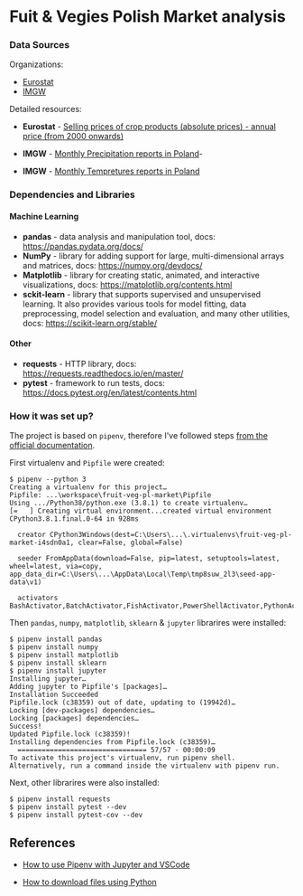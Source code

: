 # Fuit & Vegies Polish Market analysis

### Data Sources

Organizations:

* [Eurostat](https://ec.europa.eu/eurostat/data/database)
* [IMGW](https://danepubliczne.imgw.pl)

Detailed resources:

* **Eurostat** - [Selling prices of crop products (absolute prices) - annual price (from 2000 onwards)](https://ec.europa.eu/eurostat/data/database?p_p_id=NavTreeportletprod_WAR_NavTreeportletprod_INSTANCE_nPqeVbPXRmWQ&p_p_lifecycle=0&p_p_state=pop_up&p_p_mode=view&p_p_col_id=column-2&p_p_col_pos=1&p_p_col_count=2&_NavTreeportletprod_WAR_NavTreeportletprod_INSTANCE_nPqeVbPXRmWQ_nodeInfoService=true&nodeId=98243)

* **IMGW** - [Monthly Precipitation reports in Poland](https://dane.imgw.pl/data/dane_pomiarowo_obserwacyjne/dane_meteorologiczne/miesieczne/opad/)- 

* **IMGW** - [Monthly Tempretures reports in Poland](https://dane.imgw.pl/data/dane_pomiarowo_obserwacyjne/dane_meteorologiczne/miesieczne/klimat/)

### Dependencies and Libraries

#### Machine Learning

* **pandas** - data analysis and manipulation tool, docs: https://pandas.pydata.org/docs/
* **NumPy** - library for adding support for large, multi-dimensional arrays and matrices, docs: https://numpy.org/devdocs/
* **Matplotlib** - library for creating static, animated, and interactive visualizations, docs: https://matplotlib.org/contents.html
* **sckit-learn** - library that supports supervised and unsupervised learning. It also provides various tools for model fitting, data preprocessing, model selection and evaluation, and many other utilities, docs: https://scikit-learn.org/stable/

#### Other

* **requests** - HTTP library, docs: https://requests.readthedocs.io/en/master/
* **pytest** - framework to run tests, docs: https://docs.pytest.org/en/latest/contents.html

### How it was set up?

The project is based on `pipenv`, therefore I've followed steps [from the official documentation](https://pipenv-fork.readthedocs.io/en/latest/basics.html).

First virtualenv and `Pipfile` were created:
```console
$ pipenv --python 3
Creating a virtualenv for this project…
Pipfile: ...\workspace\fruit-veg-pl-market\Pipfile
Using .../Python38/python.exe (3.8.1) to create virtualenv…
[=   ] Creating virtual environment...created virtual environment CPython3.8.1.final.0-64 in 928ms

  creator CPython3Windows(dest=C:\Users\...\.virtualenvs\fruit-veg-pl-market-i4sdn0a1, clear=False, global=False)

  seeder FromAppData(download=False, pip=latest, setuptools=latest, wheel=latest, via=copy, app_data_dir=C:\Users\...\AppData\Local\Temp\tmp8suw_2l3\seed-app-data\v1)

  activators BashActivator,BatchActivator,FishActivator,PowerShellActivator,PythonActivator,XonshActivator
```

Then `pandas`, `numpy`, `matplotlib`,  `sklearn` & `jupyter` librarires were installed:

```console
$ pipenv install pandas
$ pipenv install numpy
$ pipenv install matplotlib
$ pipenv install sklearn
$ pipenv install jupyter
Installing jupyter…
Adding jupyter to Pipfile's [packages]…
Installation Succeeded
Pipfile.lock (c38359) out of date, updating to (19942d)…
Locking [dev-packages] dependencies…
Locking [packages] dependencies…
Success!
Updated Pipfile.lock (c38359)!
Installing dependencies from Pipfile.lock (c38359)…
  ================================ 57/57 - 00:00:09
To activate this project's virtualenv, run pipenv shell.
Alternatively, run a command inside the virtualenv with pipenv run.
```

Next, other librarires were also installed:

```console
$ pipenv install requests
$ pipenv install pytest --dev
$ pipenv install pytest-cov --dev
```

## References

* [How to use Pipenv with Jupyter and VSCode](https://towardsdatascience.com/how-to-use-pipenv-with-jupyter-and-vscode-ae0e970df486)

* [How to download files using Python](https://towardsdatascience.com/how-to-download-files-using-python-ffbca63beb5c)